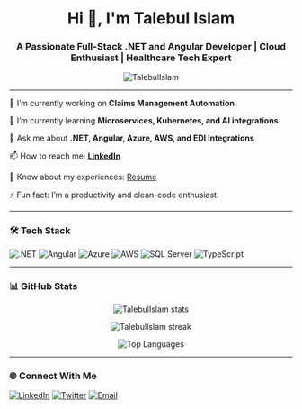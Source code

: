 <h1 align="center">Hi 👋, I'm Talebul Islam</h1>
<h3 align="center">A Passionate Full-Stack .NET and Angular Developer | Cloud Enthusiast | Healthcare Tech Expert</h3>

<p align="center">
  <img src="https://komarev.com/ghpvc/?username=TalebulIslam&label=Profile%20views&color=0e75b6&style=flat" alt="TalebulIslam" />
</p>

---

🔭 I’m currently working on **Claims Management Automation**

🌱 I’m currently learning **Microservices, Kubernetes, and AI integrations**

💬 Ask me about **.NET, Angular, Azure, AWS, and EDI Integrations**

📫 How to reach me: **[LinkedIn](https://www.linkedin.com/in/your-link)**

📄 Know about my experiences: [Resume](https://your-resume-link.com)

⚡ Fun fact: I’m a productivity and clean-code enthusiast.

---

### 🛠️ Tech Stack
![.NET](https://img.shields.io/badge/.NET-512BD4?style=for-the-badge&logo=dotnet&logoColor=white)
![Angular](https://img.shields.io/badge/Angular-DD0031?style=for-the-badge&logo=angular&logoColor=white)
![Azure](https://img.shields.io/badge/Azure-0078D4?style=for-the-badge&logo=microsoftazure&logoColor=white)
![AWS](https://img.shields.io/badge/AWS-232F3E?style=for-the-badge&logo=amazonaws&logoColor=white)
![SQL Server](https://img.shields.io/badge/SQL_Server-CC2927?style=for-the-badge&logo=microsoftsqlserver&logoColor=white)
![TypeScript](https://img.shields.io/badge/TypeScript-3178C6?style=for-the-badge&logo=typescript&logoColor=white)

---

### 📊 GitHub Stats

<p align="center">
  <img src="https://github-readme-stats.vercel.app/api?username=TalebulIslam&show_icons=true&theme=tokyonight" alt="TalebulIslam stats" />
</p>

<p align="center">
  <img src="https://github-readme-streak-stats.herokuapp.com/?user=TalebulIslam&theme=tokyonight" alt="TalebulIslam streak" />
</p>

<p align="center">
  <img src="https://github-readme-stats.vercel.app/api/top-langs/?username=TalebulIslam&layout=compact&theme=tokyonight" alt="Top Languages" />
</p>

---

### 🌐 Connect With Me

[![LinkedIn](https://img.shields.io/badge/LinkedIn-blue?style=for-the-badge&logo=linkedin)](https://www.linkedin.com/in/your-link)
[![Twitter](https://img.shields.io/badge/Twitter-1DA1F2?style=for-the-badge&logo=twitter&logoColor=white)](https://twitter.com/yourhandle)
[![Email](https://img.shields.io/badge/Email-D14836?style=for-the-badge&logo=gmail&logoColor=white)](mailto:youremail@example.com)

